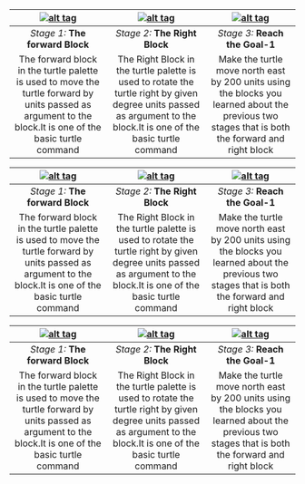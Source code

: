 

| [![alt tag](https://github.com/vaibhavdaren/turtleblocksjs/blob/tutorials/tutcompsite/stage1.jpg "1")](https://turtle.sugarlabs.org/index.html?id=1526567252260030)       |   [![alt tag](https://github.com/vaibhavdaren/turtleblocksjs/blob/tutorials/tutcompsite/stage1.jpg "1")](https://turtle.sugarlabs.org/index.html?id=1526567252260030) |[![alt tag](https://github.com/vaibhavdaren/turtleblocksjs/blob/tutorials/tutcompsite/stage1.jpg "1")](https://turtle.sugarlabs.org/index.html?id=1526567252260030)
:-------------------------:|:-------------------------:|:-------------------------:
*Stage 1:* **The forward Block**           |*Stage 2:* **The Right Block**         |*Stage 3:* **Reach the Goal-1**
The forward block in the turtle palette is used to move the turtle forward by units passed as argument to the block.It is one of the basic turtle command  |  The Right Block in the turtle palette is used to rotate the turtle right by given degree units passed as argument to the block.It is one of the basic turtle command|Make the turtle move north east by 200 units using the blocks you learned about the previous two stages that is both the forward and right block


| [![alt tag](https://github.com/vaibhavdaren/turtleblocksjs/blob/tutorials/tutcompsite/stage1.jpg "1")](https://turtle.sugarlabs.org/index.html?id=1526567252260030)       |   [![alt tag](https://github.com/vaibhavdaren/turtleblocksjs/blob/tutorials/tutcompsite/stage1.jpg "1")](https://turtle.sugarlabs.org/index.html?id=1526567252260030) |[![alt tag](https://github.com/vaibhavdaren/turtleblocksjs/blob/tutorials/tutcompsite/stage1.jpg "1")](https://turtle.sugarlabs.org/index.html?id=1526567252260030)
:-------------------------:|:-------------------------:|:-------------------------:
*Stage 1:* **The forward Block**           |*Stage 2:* **The Right Block**         |*Stage 3:* **Reach the Goal-1**
The forward block in the turtle palette is used to move the turtle forward by units passed as argument to the block.It is one of the basic turtle command  |  The Right Block in the turtle palette is used to rotate the turtle right by given degree units passed as argument to the block.It is one of the basic turtle command|Make the turtle move north east by 200 units using the blocks you learned about the previous two stages that is both the forward and right block




| [![alt tag](https://github.com/vaibhavdaren/turtleblocksjs/blob/tutorials/tutcompsite/stage1.jpg "1")](https://turtle.sugarlabs.org/index.html?id=1526567252260030)       |   [![alt tag](https://github.com/vaibhavdaren/turtleblocksjs/blob/tutorials/tutcompsite/stage1.jpg "1")](https://turtle.sugarlabs.org/index.html?id=1526567252260030) |[![alt tag](https://github.com/vaibhavdaren/turtleblocksjs/blob/tutorials/tutcompsite/stage1.jpg "1")](https://turtle.sugarlabs.org/index.html?id=1526567252260030)
:-------------------------:|:-------------------------:|:-------------------------:
*Stage 1:* **The forward Block**           |*Stage 2:* **The Right Block**         |*Stage 3:* **Reach the Goal-1**
The forward block in the turtle palette is used to move the turtle forward by units passed as argument to the block.It is one of the basic turtle command  |  The Right Block in the turtle palette is used to rotate the turtle right by given degree units passed as argument to the block.It is one of the basic turtle command|Make the turtle move north east by 200 units using the blocks you learned about the previous two stages that is both the forward and right block
